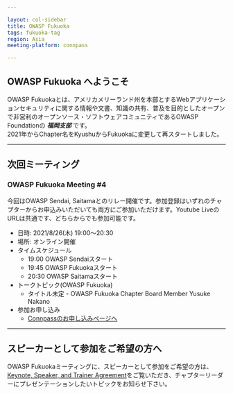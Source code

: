 ```yaml
---

layout: col-sidebar
title: OWASP Fukuoka
tags: fukuoka-tag
region: Asia
meeting-platform: connpass

---
```


## OWASP Fukuoka へようこそ
OWASP Fukuokaとは、アメリカメリーランド州を本部とするWebアプリケーションセキュリティに関する情報や文書、知識の共有、普及を目的としたオープンで非営利のオープンソース・ソフトウェアコミュニティであるOWASP Foundationの ***福岡支部*** です。  
2021年からChapter名をKyushuからFukuokaに変更して再スタートしました。

---

## 次回ミーティング

### OWASP Fukuoka Meeting #4 
今回はOWASP Sendai, Saitamaとのリレー開催です。参加登録はいずれのチャプターからお申込みいただいても両方にご参加いただけます。Youtube LiveのURLは共通です、どちらからでも参加可能です。
   * 日時: 2021/8/26(木) 19:00～20:30
   * 場所: オンライン開催
   * タイムスケジュール
      * 19:00 OWASP Sendaiスタート
      * 19:45 OWASP Fukuokaスタート
      * 20:30 OWASP Saitamaスタート
   * トークトピック(OWASP Fukuoka)
      * タイトル未定 - OWASP Fukuoka Chapter Board Member Yusuke Nakano
   * 参加お申し込み
      * [Connpassのお申し込みページへ](https://owasp-kyushu.connpass.com/event/221402/)
      
---

## スピーカーとして参加をご希望の方へ

OWASP Fukuokaミーティングに、スピーカーとして参加をご希望の方は、 [Keynote, Speaker, and Trainer Agreement](https://owasp.org/www-policy/legal/speaker-agreement)をご覧いただき、チャプターリーダーにプレゼンテーションしたいトピックをお知らせ下さい。
<br>

